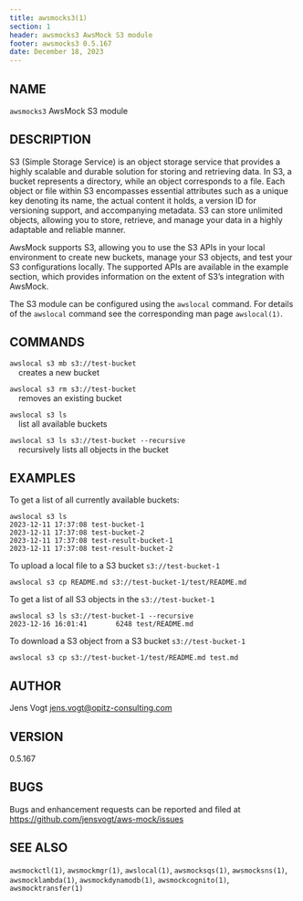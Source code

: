 ```yaml
---
title: awsmocks3(1)
section: 1
header: awsmocks3 AwsMock S3 module
footer: awsmocks3 0.5.167
date: December 18, 2023
---
```


## NAME
```awsmocks3``` AwsMock S3 module

## DESCRIPTION
S3 (Simple Storage Service) is an object storage service that provides a highly scalable and durable solution for 
storing and retrieving data. In S3, a bucket represents a directory, while an object corresponds to a file. Each object 
or file within S3 encompasses essential attributes such as a unique key denoting its name, the actual content it holds, 
a version ID for versioning support, and accompanying metadata. S3 can store unlimited objects, allowing you to store, 
retrieve, and manage your data in a highly adaptable and reliable manner.

AwsMock supports S3, allowing you to use the S3 APIs in your local environment to create new buckets, manage your S3 
objects, and test your S3 configurations locally. The supported APIs are available in the example section, which 
provides information on the extent of S3’s integration with AwsMock.

The S3 module can be configured using the ```awslocal``` command. For details of the ```awslocal``` command see the 
corresponding man page ```awslocal(1)```.

## COMMANDS

```awslocal s3 mb s3://test-bucket```  
&nbsp;&nbsp;&nbsp;&nbsp;creates a new bucket

```awslocal s3 rm s3://test-bucket```  
&nbsp;&nbsp;&nbsp;&nbsp;removes an existing bucket

```awslocal s3 ls```  
&nbsp;&nbsp;&nbsp;&nbsp;list all available buckets

```awslocal s3 ls s3://test-bucket --recursive```  
&nbsp;&nbsp;&nbsp;&nbsp;recursively lists all objects in the bucket

## EXAMPLES

To get a list of all currently available buckets:
```
awslocal s3 ls
2023-12-11 17:37:08 test-bucket-1
2023-12-11 17:37:08 test-bucket-2
2023-12-11 17:37:08 test-result-bucket-1
2023-12-11 17:37:08 test-result-bucket-2
```

To upload a local file to a S3 bucket ```s3://test-bucket-1```
```
awslocal s3 cp README.md s3://test-bucket-1/test/README.md
```

To get a list of all S3 objects in the ```s3://test-bucket-1```
```
awslocal s3 ls s3://test-bucket-1 --recursive
2023-12-16 16:01:41       6248 test/README.md
```

To download a S3 object from a S3 bucket ```s3://test-bucket-1```
```
awslocal s3 cp s3://test-bucket-1/test/README.md test.md
```

## AUTHOR

Jens Vogt <jens.vogt@opitz-consulting.com>

## VERSION
0.5.167

## BUGS

Bugs and enhancement requests can be reported and filed at https://github.com/jensvogt/aws-mock/issues

## SEE ALSO

```awsmockctl(1)```, ```awsmockmgr(1)```, ```awslocal(1)```, ```awsmocksqs(1)```, ```awsmocksns(1)```, ```awsmocklambda(1)```,
```awsmockdynamodb(1)```, ```awsmockcognito(1)```, ```awsmocktransfer(1)```